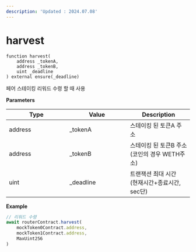 ```yaml
---
description: 'Updated : 2024.07.08'
---
```


# harvest

```solidity
function harvest( 
    address _tokenA,
    address _tokenB,
    uint _deadline
) external ensure(_deadline)
```



페어 스테이킹 리워드 수령 할 때 사용



**Parameters**

<table><thead><tr><th width="150">Type</th><th width="150">Value</th><th>Description</th></tr></thead><tbody><tr><td>address</td><td>_tokenA</td><td>스테이킹 된 토큰A 주소</td></tr><tr><td>address</td><td>_tokenB</td><td>스테이킹 된 토큰B 주소<br>(코인의 경우 WETH주소)</td></tr><tr><td>uint </td><td>_deadline</td><td>트랜잭션 최대 시간<br>(현재시간+종료시간, sec단)</td></tr></tbody></table>



**Example**

```javascript
// 리워드 수령
await routerContract.harvest(
    mockToken0Contract.address,
    mockToken1Contract.address,
    MaxUint256
) 
```



